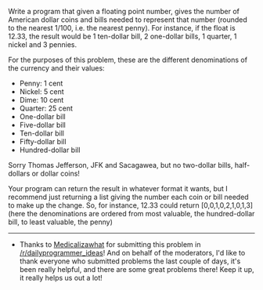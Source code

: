 <div class="md"><p>Write a program that given a floating point number, gives the number of American dollar coins and bills needed to represent that number (rounded to the nearest 1/100, i.e. the nearest penny). For instance, if the float is 12.33, the result would be 1 ten-dollar bill, 2 one-dollar bills, 1 quarter, 1 nickel and 3 pennies.</p>
<p>For the purposes of this problem, these are the different denominations of the currency and their values:</p>
<ul>
<li>Penny: 1 cent</li>
<li>Nickel: 5 cent</li>
<li>Dime: 10 cent</li>
<li>Quarter: 25 cent</li>
<li>One-dollar bill</li>
<li>Five-dollar bill</li>
<li>Ten-dollar bill</li>
<li>Fifty-dollar bill</li>
<li>Hundred-dollar bill</li>
</ul>
<p>Sorry Thomas Jefferson, JFK and Sacagawea, but no two-dollar bills, half-dollars or dollar coins!</p>
<p>Your program can return the result in whatever format it wants, but I recommend just returning a list giving the number each coin or bill needed to make up the change. So, for instance, 12.33 could return [0,0,1,0,2,1,0,1,3] (here the denominations are ordered from most valuable, the hundred-dollar bill, to least valuable, the penny)</p>
<hr/>
<ul>
<li>Thanks to <a href="http://www.reddit.com/user/Medicalizawhat">Medicalizawhat</a> for submitting this problem in <a href="/r/dailyprogrammer_ideas">/r/dailyprogrammer_ideas</a>! And on behalf of the moderators, I'd like to thank everyone who submitted problems the last couple of days, it's been really helpful, and there are some great problems there! Keep it up, it really helps us out a lot!</li>
</ul>
</div>
